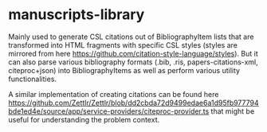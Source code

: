 # manuscripts-library

Mainly used to generate CSL citations out of BibliographyItem lists that are transformed into HTML fragments with specific CSL styles (styles are mirrored from here https://github.com/citation-style-language/styles). But it can also parse various bibliography formats (.bib, .ris, papers-citations-xml, citeproc+json) into BibliographyItems as well as perform various utility functionalities.

A similar implementation of creating citations can be found here https://github.com/Zettlr/Zettlr/blob/dd2cbda72d9499edae6a1d95fb977794bde1ed4e/source/app/service-providers/citeproc-provider.ts that might be useful for understanding the problem context.